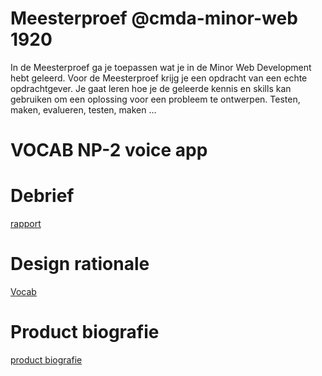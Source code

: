 # Meesterproef @cmda-minor-web 1920

In de Meesterproef ga je toepassen wat je in de Minor Web Development hebt geleerd.
Voor de Meesterproef krijg je een opdracht van een echte opdrachtgever.
Je gaat leren hoe je de geleerde kennis en skills kan gebruiken om een oplossing voor een probleem te ontwerpen. Testen, maken, evalueren, testen, maken ...

# VOCAB NP-2 voice app

# Debrief
[rapport](https://github.com/heralt/meesterproef-1920/wiki/Debrief:-VOCAB---week-1)
# Design rationale
[Vocab](https://github.com/tnanhekhan/vocab)
# Product biografie 
[product biografie](https://github.com/heralt/meesterproef-1920/wiki/Product-biografie)

<!-- Maybe a table of contents here? 📚 -->

<!-- How about a section that describes how to install this project? 🤓 -->

<!-- ...but how does one use this project? What are its features 🤔 -->

<!-- Maybe a checklist of done stuff and stuff still on your wishlist? ✅ -->

<!-- How about a license here? 📜 (or is it a licence?) 🤷 -->
